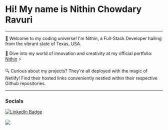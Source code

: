 Hi! My name is Nithin Chowdary Ravuri 
========================================================================================================================================

---

🚀 Welcome to my coding universe! I'm Nithin, a Full-Stack Developer hailing from the vibrant state of Texas, USA. 

🎨 Dive into my world of innovation and creativity at my official portfolio: [Nithin](https://nithin-chowdary-portfolio.netlify.app/) ⚡️

🔍 Curious about my projects? They're all deployed with the magic of Netlify! Find their hosted links conveniently nestled within their respective Github repositories.

---

### Socials

<div id="badges">
  <a href="https://www.linkedin.com/in/nithinchowdaryravuri/">
    <img src="https://img.shields.io/badge/LinkedIn-blue?style=for-the-badge&logo=linkedin&logoColor=white" alt="LinkedIn Badge"/>
  </a>
</div>
<br/>
<img src="https://github-readme-stats.vercel.app/api/top-langs/?username=NithinChowdaryRavuri&layout=compact&hide_border=true&&langs_count=4&show_icons=true&theme=transparent" />
